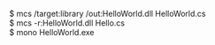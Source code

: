 $ mcs /target:library /out:HelloWorld.dll HelloWorld.cs  
$ mcs -r:HelloWorld.dll Hello.cs  
$ mono HelloWorld.exe
